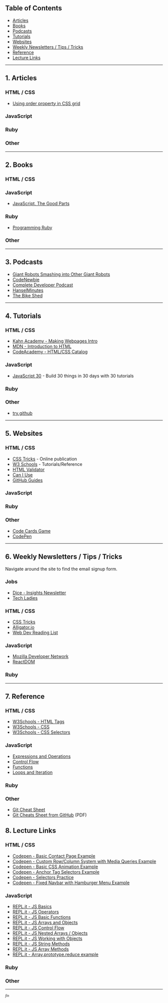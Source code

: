## Table of Contents

- [Articles](#1-articles)
- [Books](#2-books)
- [Podcasts](#3-podcasts)
- [Tutorials](#4-tutorials)
- [Websites](#5-websites)
- [Weekly Newsletters / Tips / Tricks](#6-weekly-newsletters--tips--tricks)
- [Reference](#7-reference)
- [Lecture Links](#8-lecture-links)

---

## 1. Articles

### HTML / CSS

- [Using order property in CSS grid](https://www.sitepoint.com/order-align-items-grid-layout/)

### JavaScript

### Ruby

### Other

---

## 2. Books

### HTML / CSS

### JavaScript

- [JavaScript, The Good Parts](https://www.amazon.com/JavaScript-Good-Parts-Douglas-Crockford/dp/0596517742)

### Ruby

- [Programming Ruby](https://pragprog.com/book/ruby4/programming-ruby-1-9-2-0)

### Other

---

## 3. Podcasts

- [Giant Robots Smashing into Other Giant Robots](http://giantrobots.fm/)
- [CodeNewbie](https://www.codenewbie.org/podcast)
- [Complete Developer Podcast](https://itunes.apple.com/us/podcast/complete-developer-podcast/id1039210992?mt=2)
- [HanselMinutes](https://www.hanselminutes.com/)
- [The Bike Shed](http://bikeshed.fm/)

---

## 4. Tutorials

### HTML / CSS

  - [Kahn Academy - Making Webpages Intro](https://www.khanacademy.org/computing/hour-of-code/hour-of-html/v/making-webpages-intro)
  - [MDN - Introduction to HTML](https://developer.mozilla.org/en-US/docs/Learn/HTML/Introduction_to_HTML)
  - [CodeAcademy - HTML/CSS Catalog](https://www.codecademy.com/catalog/language/html-css)

### JavaScript
- [JavaScript 30](https://javascript30.com/) - Build 30 things in 30 days with 30 tutorials

### Ruby

### Other

- [try.github](https://try.github.io)

---

## 5. Websites

### HTML / CSS

  - [CSS Tricks](https://css-tricks.com/) - Online publication
  - [W3 Schools](https://www.w3schools.com/) - Tutorials/Reference
  - [HTML Validator](https://validator.w3.org/)
  - [Can I Use](http://caniuse.com/)
  - [GitHub Guides](https://guides.github.com/)

### JavaScript

### Ruby

### Other

 - [Code Cards Game](bjcantlupe.com/code-cards-game/)
 - [CodePen](https://codepen.io/)

---

## 6. Weekly Newsletters / Tips / Tricks

Navigate around the site to find the email signup form.

### Jobs

  - [Dice - Insights Newsletter](http://insights.dice.com/)
  - [Tech Ladies](https://www.hiretechladies.com/join)

### HTML / CSS

  - [CSS Tricks](https://css-tricks.com/newsletters/)
  - [Alligator.io](https://alligatorio.curated.co/)
  - [Web Dev Reading List](https://wdrl.info/)

### JavaScript

  - [Mozilla Developer Network](https://developer.mozilla.org/en-US/)
  - [ReactDOM](https://reactdom.com/)

### Ruby

---

## 7. Reference

### HTML / CSS

  - [W3Schools - HTML Tags](https://www.w3schools.com/tags/default.asp)
  - [W3Schools - CSS](https://www.w3schools.com/cssref/default.asp)
  - [W3Schools - CSS Selectors](https://www.w3schools.com/cssref/css_selectors.asp)

### JavaScript

  - [Expressions and Operations](https://developer.mozilla.org/en-US/docs/Web/JavaScript/Guide/Expressions_and_Operators)
  - [Control Flow](https://developer.mozilla.org/en-US/docs/Web/JavaScript/Guide/Control_flow_and_error_handling)
  - [Functions](https://developer.mozilla.org/en-US/docs/Web/JavaScript/Guide/Functions)
  - [Loops and Iteration](https://developer.mozilla.org/en-US/docs/Web/JavaScript/Guide/Loops_and_iteration)
  
### Ruby

### Other

- [Git Cheat Sheet](https://www.git-tower.com/blog/git-cheat-sheet/)
- [Git Cheats Sheet from GitHub](https://education.github.com/git-cheat-sheet-education.pdf) (PDF)

## 8. Lecture Links

### HTML / CSS

- [Codepen - Basic Contact Page Example](https://codepen.io/BeejLuig/pen/wrpYmp)
- [Codepen - Custom Row/Column System with Media Queries Example](https://codepen.io/BeejLuig/pen/YrEdKB)
- [Codepen - Basic CSS Animation Example](https://codepen.io/BeejLuig/pen/JrOZNd)
- [Codepen - Anchor Tag Selectors Example](https://codepen.io/BeejLuig/pen/WZXzzb)
- [Codepen - Selectors Practice](https://codepen.io/BeejLuig/pen/KXyXBE)
- [Codepen - Fixed Navbar with Hamburger Menu Example](https://codepen.io/BeejLuig/pen/jGGRLa)

### JavaScript

- [REPL.it - JS Basics](https://repl.it/MUbr/latest)
- [REPL.it - JS Operators](https://repl.it/MVJo/0)
- [REPL.it - JS Basic Functions](https://repl.it/MVNO/2)
- [REPL.it - JS Arrays and Objects](https://repl.it/MV5I/1)
- [REPL.it - JS Control Flow](https://repl.it/MVUD/4)
- [REPL.it - JS Nested Arrays / Objects](https://repl.it/MXmb/1)
- [REPL.it - JS Working with Objects](https://repl.it/MY8W/4)
- [REPL.it - JS String Methods](https://repl.it/MZ6a/1)
- [REPL.it - JS Array Methods](https://repl.it/M0DI/1)
- [REPL.it - Array.prototype.reduce example](https://repl.it/M0C1/0)

### Ruby

### Other

---

<small><em style="font-family: cursive;">fin</em></small>

